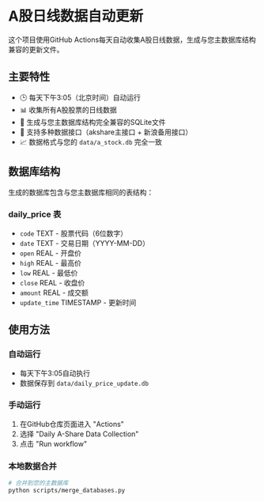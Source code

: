 # A股日线数据自动更新

这个项目使用GitHub Actions每天自动收集A股日线数据，生成与您主数据库结构兼容的更新文件。

## 主要特性

- 🕒 每天下午3:05（北京时间）自动运行
- 📊 收集所有A股股票的日线数据
- 💾 生成与您主数据库结构完全兼容的SQLite文件
- 🔄 支持多种数据接口（akshare主接口 + 新浪备用接口）
- 📈 数据格式与您的 `data/a_stock.db` 完全一致

## 数据库结构

生成的数据库包含与您主数据库相同的表结构：

### daily_price 表
- `code` TEXT - 股票代码（6位数字）
- `date` TEXT - 交易日期（YYYY-MM-DD）
- `open` REAL - 开盘价
- `high` REAL - 最高价  
- `low` REAL - 最低价
- `close` REAL - 收盘价
- `amount` REAL - 成交额
- `update_time` TIMESTAMP - 更新时间

## 使用方法

### 自动运行
- 每天下午3:05自动执行
- 数据保存到 `data/daily_price_update.db`

### 手动运行
1. 在GitHub仓库页面进入 "Actions"
2. 选择 "Daily A-Share Data Collection"
3. 点击 "Run workflow"

### 本地数据合并
```bash
# 合并到您的主数据库
python scripts/merge_databases.py